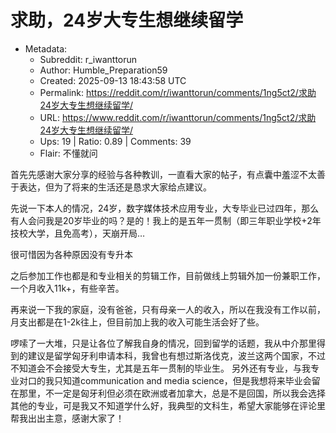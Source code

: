 # 求助，24岁大专生想继续留学

- Metadata:
  - Subreddit: r_iwanttorun
  - Author: Humble_Preparation59
  - Created: 2025-09-13 18:43:58 UTC
  - Permalink: https://reddit.com/r/iwanttorun/comments/1ng5ct2/求助24岁大专生想继续留学/
  - URL: https://www.reddit.com/r/iwanttorun/comments/1ng5ct2/求助24岁大专生想继续留学/
  - Ups: 19 | Ratio: 0.89 | Comments: 39
  - Flair: 不懂就问


首先先感谢大家分享的经验与各种教训，一直看大家的帖子，有点囊中羞涩不太善于表达，但为了将来的生活还是恳求大家给点建议。

先说一下本人的情况，24岁，数字媒体技术应用专业，大专毕业已过四年，那么有人会问我是20岁毕业的吗？是的！我上的是五年一贯制（即三年职业学校+2年技校大学，且免高考），天崩开局…

很可惜因为各种原因没有专升本

之后参加工作也都是和专业相关的剪辑工作，目前做线上剪辑外加一份兼职工作，一个月收入11k+，有些辛苦。

再来说一下我的家庭，没有爸爸，只有母亲一人的收入，所以在我没有工作以前，月支出都是在1-2k往上，但目前加上我的收入可能生活会好了些。

啰嗦了一大堆，只是让各位了解我自身的情况，回到留学的话题，我从中介那里得到的建议是留学匈牙利申请本科，我曾也有想过斯洛伐克，波兰这两个国家，不过不知道会不会接受大专生，尤其是五年一贯制的毕业生。
另外还有专业，与我专业对口的我只知道communication and media
science，但是我想将来毕业会留在那里，不一定是匈牙利但必须在欧洲或者加拿大，总是不是回国，所以我会选择其他的专业，可是我又不知道学什么好，我典型的文科生，希望大家能够在评论里帮我出出主意，感谢大家了！

